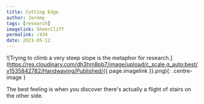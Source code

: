 ```yaml
---
title: Cutting Edge
author: Jeremy
tags: [research]
imagelink: SheerCliff
permalink: /434
date: 2021-05-12
---
```


![Trying to climb a very steep slope is the metaphor for research.](https://res.cloudinary.com/dh3hm8pb7/image/upload/c_scale,q_auto:best/v1535842782/Handwaving/Published/{{ page.imagelink }}.png){: .centre-image }

The best feeling is when you discover there's actually a flight of stairs on the other side.
